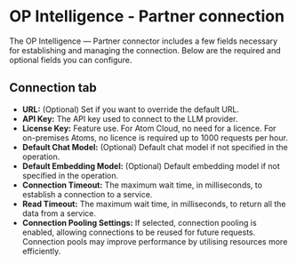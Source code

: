 # OP Intelligence - Partner connection

<head>
  <meta name="guidename" content="Integration"/>
  <meta name="context" content="GUID-41589ca7-e9ff-4f3c-90c3-092946de5f7d"/>
</head>

The OP Intelligence — Partner connector includes a few fields necessary for establishing and managing the connection. Below are the required and optional fields you can configure.

## Connection tab

-	**URL:** (Optional) Set if you want to override the default URL.
-	**API Key:** The API key used to connect to the LLM provider.
-	**License Key:** Feature use. For Atom Cloud, no need for a licence. For on-premises Atoms, no licence is required up to 1000 requests per hour.
-	**Default Chat Model:** (Optional) Default chat model if not specified in the operation.
-	**Default Embedding Model:** (Optional) Default embedding model if not specified in the operation.
-	**Connection Timeout:** The maximum wait time, in milliseconds, to establish a connection to a service.
-	**Read Timeout:** The maximum wait time, in milliseconds, to return all the data from a service.
-	**Connection Pooling Settings:** If selected, connection pooling is enabled, allowing connections to be reused for future requests. Connection pools may improve performance by utilising resources more efficiently.

